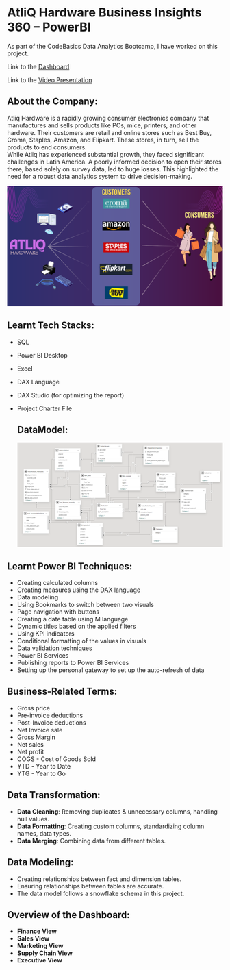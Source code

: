 # AtliQ Hardware Business Insights 360 – PowerBI

As part of the CodeBasics Data Analytics Bootcamp, I have worked on this project.  

Link to the [Dashboard](https://app.powerbi.com/view?r=eyJrIjoiMDAxODFmYjctNjEzMy00OTRjLWIyZWUtOTU1Y2Y0YzE0M2I5IiwidCI6ImM2ZTU0OWIzLTVmNDUtNDAzMi1hYWU5LWQ0MjQ0ZGM1YjJjNCJ9&pageName=2ce8dd285472c82afd14)

Link to the [Video Presentation](https://www.linkedin.com/feed/update/urn:li:activity:7274802774335266817/)

## About the Company:
Atliq Hardware is a rapidly growing consumer electronics company that manufactures and sells products like PCs, mice, printers, and other hardware. Their customers are retail and online stores such as Best Buy, Croma, Staples, Amazon, and Flipkart. These stores, in turn, sell the products to end consumers.  
While Atliq has experienced substantial growth, they faced significant challenges in Latin America. A poorly informed decision to open their stores there, based solely on survey data, led to huge losses. This highlighted the need for a robust data analytics system to drive decision-making.

![About Atliq](https://github.com/savya-27/PowerBI-Atliq-Hardware-Business-Insights-360/blob/main/About%20Atliq.png)

## Learnt Tech Stacks:
- SQL
- Power BI Desktop
- Excel
- DAX Language
- DAX Studio (for optimizing the report)
- Project Charter File

  ## DataModel:
  ![Data Model](https://github.com/savya-27/PowerBI-Atliq-Hardware-Business-Insights-360/blob/main/Atliq%20Hardware%20Datamodel.png)

## Learnt Power BI Techniques:
- Creating calculated columns
- Creating measures using the DAX language
- Data modeling
- Using Bookmarks to switch between two visuals
- Page navigation with buttons
- Creating a date table using M language
- Dynamic titles based on the applied filters
- Using KPI indicators
- Conditional formatting of the values in visuals
- Data validation techniques
- Power BI Services
- Publishing reports to Power BI Services
- Setting up the personal gateway to set up the auto-refresh of data

## Business-Related Terms:
- Gross price
- Pre-invoice deductions
- Post-Invoice deductions
- Net Invoice sale
- Gross Margin
- Net sales
- Net profit
- COGS - Cost of Goods Sold
- YTD - Year to Date
- YTG - Year to Go

## Data Transformation:
- **Data Cleaning**: Removing duplicates & unnecessary columns, handling null values.
- **Data Formatting**: Creating custom columns, standardizing column names, data types.
- **Data Merging**: Combining data from different tables.

## Data Modeling:
- Creating relationships between fact and dimension tables.
- Ensuring relationships between tables are accurate.
- The data model follows a snowflake schema in this project.

## Overview of the Dashboard:
- **Finance View**
- **Sales View**
- **Marketing View**
- **Supply Chain View**
- **Executive View**


